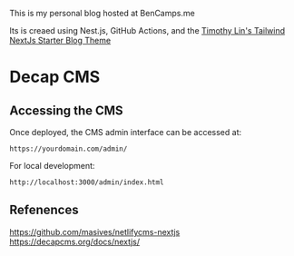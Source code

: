 This is my personal blog hosted at BenCamps.me

Its is creaed using Nest.js, GitHub Actions, and the [Timothy Lin's Tailwind NextJs Starter Blog Theme](https://github.com/timlrx/tailwind-nextjs-starter-blog)


# Decap CMS

## Accessing the CMS

Once deployed, the CMS admin interface can be accessed at:
```
https://yourdomain.com/admin/
```

For local development:
```
http://localhost:3000/admin/index.html
```

## Refenences
https://github.com/masives/netlifycms-nextjs
https://decapcms.org/docs/nextjs/

